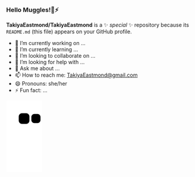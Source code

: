 ### Hello Muggles!👋⚡


**TakiyaEastmond/TakiyaEastmond** is a ✨ _special_ ✨ repository because its `README.md` (this file) appears on your GitHub profile.

- 🔭 I’m currently working on ...
- 🌱 I’m currently learning ...
- 👯 I’m looking to collaborate on ...
- 🤔 I’m looking for help with ...
- 💬 Ask me about ...
- 📫 How to reach me: TakiyaEastmond@gmail.com
- 😄 Pronouns: she/her
- ⚡ Fun fact: ...

![snake gif](https://raw.githubusercontent.com/avinash-218/avinash-218/output/github-contribution-grid-snake.svg)
